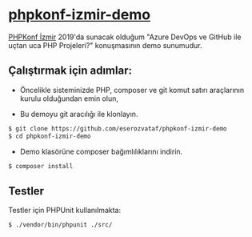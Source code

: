 # [phpkonf-izmir-demo](https://github.com/eserozvataf/phpkonf-izmir-demo)

[PHPKonf İzmir](https://izmir.phpkonf.org/) 2019'da sunacak olduğum "Azure DevOps ve GitHub ile uçtan uca PHP Projeleri?" konuşmasının demo sunumudur.

## Çalıştırmak için adımlar:

- Öncelikle sisteminizde PHP, composer ve git komut satırı araçlarının kurulu olduğundan emin olun,

- Bu demoyu git aracılığı ile klonlayın.

```sh
$ git clone https://github.com/eserozvataf/phpkonf-izmir-demo
$ cd phpkonf-izmir-demo
```

- Demo klasörüne composer bağımlılıklarını indirin.

```sh
$ composer install
```

## Testler

Testler için PHPUnit kullanılmakta:

```sh
$ ./vendor/bin/phpunit ./src/ 
```
